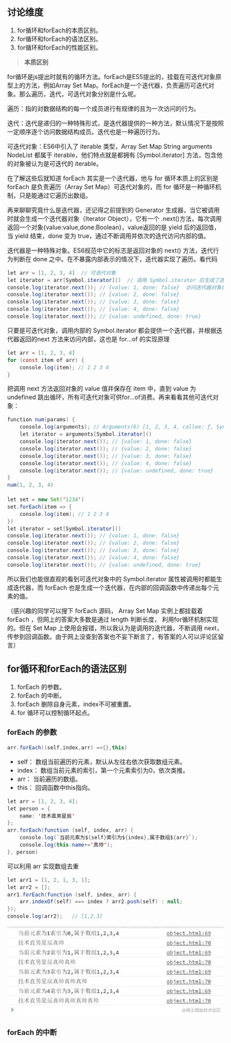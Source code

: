 
## 讨论维度

1. for循环和forEach的本质区别。
2. for循环和forEach的语法区别。
3. for循环和forEach的性能区别。

> **本质区别**

for循环是js提出时就有的循环方法。forEach是ES5提出的，挂载在可迭代对象原型上的方法，例如Array Set Map。forEach是一个迭代器，负责遍历可迭代对象。那么遍历，迭代，可迭代对象分别是什么呢。

遍历：指的对数据结构的每一个成员进行有规律的且为一次访问的行为。

迭代：迭代是递归的一种特殊形式，是迭代器提供的一种方法，默认情况下是按照一定顺序逐个访问数据结构成员。迭代也是一种遍历行为。

可迭代对象：ES6中引入了 iterable 类型，Array Set Map String arguments NodeList 都属于 iterable，他们特点就是都拥有 [Symbol.iterator] 方法，包含他的对象被认为是可迭代的 iterable。

在了解这些后就知道 forEach 其实是一个迭代器，他与 for 循环本质上的区别是 forEach 是负责遍历（Array Set Map）可迭代对象的，而 for 循环是一种循环机制，只是能通过它遍历出数组。

再来聊聊究竟什么是迭代器，还记得之前提到的 Generator 生成器，当它被调用时就会生成一个迭代器对象（Iterator Object），它有一个 .next()方法，每次调用返回一个对象{value:value,done:Boolean}，value返回的是 yield 后的返回值，当 yield 结束，done 变为 true，通过不断调用并依次的迭代访问内部的值。

迭代器是一种特殊对象。ES6规范中它的标志是返回对象的 next() 方法，迭代行为判断在 done 之中。在不暴露内部表示的情况下，迭代器实现了遍历。看代码

```java
let arr = [1, 2, 3, 4]  // 可迭代对象
let iterator = arr[Symbol.iterator]()  // 调用 Symbol.iterator 后生成了迭代器对象
console.log(iterator.next()); // {value: 1, done: false}  访问迭代器对象的next方法
console.log(iterator.next()); // {value: 2, done: false}
console.log(iterator.next()); // {value: 3, done: false}
console.log(iterator.next()); // {value: 4, done: false}
console.log(iterator.next()); // {value: undefined, done: true}
```
只要是可迭代对象，调用内部的 Symbol.iterator 都会提供一个迭代器，并根据迭代器返回的next 方法来访问内部，这也是 for...of 的实现原理
```java
let arr = [1, 2, 3, 4]
for (const item of arr) {
    console.log(item); // 1 2 3 4 
}
```

把调用 next 方法返回对象的 value 值并保存在 item 中，直到 value 为 undefined 跳出循环，所有可迭代对象可供for...of消费。再来看看其他可迭代对象：

```java
function num(params) {
    console.log(arguments); // Arguments(6) [1, 2, 3, 4, callee: ƒ, Symbol(Symbol.iterator): ƒ]
    let iterator = arguments[Symbol.iterator]()
    console.log(iterator.next()); // {value: 1, done: false}
    console.log(iterator.next()); // {value: 2, done: false}
    console.log(iterator.next()); // {value: 3, done: false}
    console.log(iterator.next()); // {value: 4, done: false}
    console.log(iterator.next()); // {value: undefined, done: true}
}
num(1, 2, 3, 4)

let set = new Set('1234')
set.forEach(item => {
    console.log(item); // 1 2 3 4
})
let iterator = set[Symbol.iterator]()
console.log(iterator.next()); // {value: 1, done: false}
console.log(iterator.next()); // {value: 2, done: false}
console.log(iterator.next()); // {value: 3, done: false}
console.log(iterator.next()); // {value: 4, done: false}
console.log(iterator.next()); // {value: undefined, done: true}
```
所以我们也能很直观的看到可迭代对象中的 Symbol.iterator 属性被调用时都能生成迭代器，而 forEach 也是生成一个迭代器，在内部的回调函数中传递出每个元素的值。

（感兴趣的同学可以搜下 forEach 源码， Array Set Map 实例上都挂载着 forEach ，但网上的答案大多数是通过 length 判断长度， 利用for循环机制实现的。但在 Set Map 上使用会报错，所以我认为是调用的迭代器，不断调用 next，传参到回调函数。由于网上没查到答案也不妄下断言了，有答案的人可以评论区留言）

## for循环和forEach的语法区别

1. forEach 的参数。
2. forEach 的中断。
3. forEach 删除自身元素，index不可被重置。
4. for 循环可以控制循环起点。

### forEach 的参数

```java
arr.forEach((self,index,arr) =>{},this)
```
- self： 数组当前遍历的元素，默认从左往右依次获取数组元素。
- index： 数组当前元素的索引，第一个元素索引为0，依次类推。
- arr： 当前遍历的数组。
- this： 回调函数中this指向。

```java
let arr = [1, 2, 3, 4];
let person = {
    name: '技术直男星辰'
};
arr.forEach(function (self, index, arr) {
    console.log(`当前元素为${self}索引为${index},属于数组${arr}`);
    console.log(this.name+='真帅');
}, person)
```

可以利用 arr 实现数组去重

```java
let arr1 = [1, 2, 1, 3, 1];
let arr2 = [];
arr1.forEach(function (self, index, arr) {
    arr.indexOf(self) === index ? arr2.push(self) : null;
});
console.log(arr2);   // [1,2,3]
```

![](./_media/20220119085330.jpg)

### forEach 的中断
